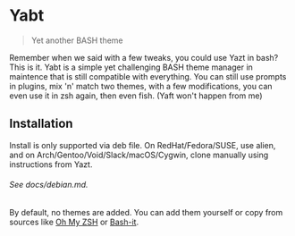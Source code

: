 # Yabt
> Yet another BASH theme 

Remember when we said with a few tweaks, you could use Yazt in bash? This is it.
Yabt is a simple yet challenging BASH theme manager in maintence that is still compatible with everything. You can still use prompts in plugins, mix 'n' match two themes, with a few modifications, you can even use it in zsh again, then even fish. (Yaft won't happen from me)

## Installation
Install is only supported via deb file. On RedHat/Fedora/SUSE, use alien, and on Arch/Gentoo/Void/Slack/macOS/Cygwin, clone manually using instructions from Yazt.
###### See docs/debian.md.

By default, no themes are added. You can add them yourself or copy from sources like [Oh My ZSH](ohmyz.sh) or [Bash-it](https://github.com/Bash-it/bash-it).
